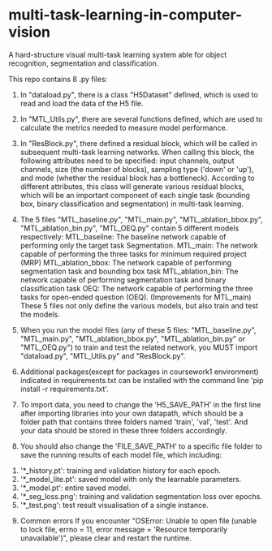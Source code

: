 # multi-task-learning-in-computer-vision

A hard-structure visual multi-task learning system able for object recognition, segmentation and classification.

This repo contains 8 .py files:

1. In "dataload.py", there is a class "H5Dataset" defined, which is used to read and load the data of the H5 file.

2. In "MTL_Utils.py", there are several functions defined, which are used to calculate the metrics needed to measure model performance. 

3. In "ResBlock.py", there defined a residual block, which will be called in subsequent multi-task learning networks. When calling this block, the following attributes need to be specified: input channels, output channels, size (the number of blocks), sampling type ('down' or 'up'), and mode (whether the residual block has a bottleneck). According to different attributes, this class will generate various residual blocks, which will be an important component of each single task (bounding box, binary classification and segmentation) in multi-task learning.
    
4. The 5 files "MTL_baseline.py", "MTL_main.py", "MTL_ablation_bbox.py", "MTL_ablation_bin.py", "MTL_OEQ.py" contain 5 different models respectively:
    MTL_baseline: The baseline network capable of performing only the target task Segmentation.
    MTL_main: The network capable of performing the three tasks for minimum required project (MRP)
    MTL_ablation_bbox: The network capable of performing segmentation task and bounding box task
    MTL_ablation_bin: The network capable of performing segmentation task and binary classification task
    OEQ: The network capable of performing the three tasks for open-ended question (OEQ). (Improvements for MTL_main)
    These 5 files not only define the various models, but also train and test the models.

5. When you run the model files (any of these 5 files: "MTL_baseline.py", "MTL_main.py", "MTL_ablation_bbox.py", "MTL_ablation_bin.py" or "MTL_OEQ.py") to train and test the related network, you MUST import "dataload.py", "MTL_Utils.py" and "ResBlock.py".

6. Additional packages(except for packages in coursework1 environment) indicated in requirements.txt can be installed with the command line 'pip install -r requirements.txt'.

7. To import data, you need to change the 'H5_SAVE_PATH' in the first line after importing libraries into your own datapath, which should be a folder path that contains three folders named 
'train', 'val', 'test'. And your data should be stored in these three folders accordingly. 

8. You should also change the 'FILE_SAVE_PATH' to a specific file folder to save the running results of each model file, which including:
1) '*_history.pt': training and validation history for each epoch.
2) '*_model_lite.pt': saved model with only the learnable parameters.
3) '*_model.pt': entire saved model.
4) '*_seg_loss.png': training and validation segmentation loss over epochs.
5) '*_test.png': test result visualisation of a single instance.

9. Common errors
If you encounter "OSError: Unable to open file (unable to lock file, errno = 11, error message = 'Resource temporarily unavailable')", please clear and restart the runtime.
